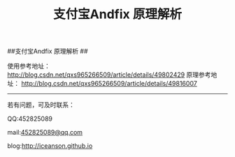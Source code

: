 ﻿---
layout: post
title: 支付宝Andfix 原理解析
description: 支付宝Andfix 原理解析
category: blog
---

##支付宝Andfix 原理解析 ##
       
使用参考地址：
http://blog.csdn.net/qxs965266509/article/details/49802429
原理参考地址：
http://blog.csdn.net/qxs965266509/article/details/49816007

----------


若有问题，可及时联系：

QQ:452825089

mail:452825089@qq.com

blog:http://iceanson.github.io